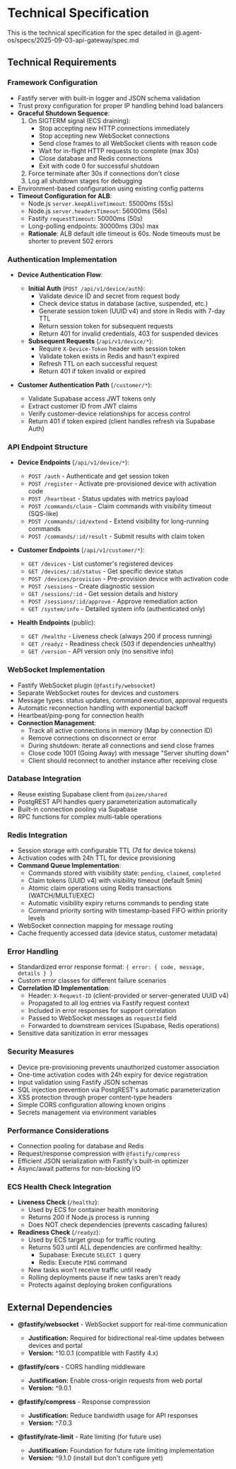 # Technical Specification

This is the technical specification for the spec detailed in @.agent-os/specs/2025-09-03-api-gateway/spec.md

## Technical Requirements

### Framework Configuration

- Fastify server with built-in logger and JSON schema validation
- Trust proxy configuration for proper IP handling behind load balancers
- **Graceful Shutdown Sequence**:
  1. On SIGTERM signal (ECS draining):
     - Stop accepting new HTTP connections immediately
     - Stop accepting new WebSocket connections
     - Send close frames to all WebSocket clients with reason code
     - Wait for in-flight HTTP requests to complete (max 30s)
     - Close database and Redis connections
     - Exit with code 0 for successful shutdown
  2. Force terminate after 30s if connections don't close
  3. Log all shutdown stages for debugging
- Environment-based configuration using existing config patterns
- **Timeout Configuration for ALB**:
  - Node.js `server.keepAliveTimeout`: 55000ms (55s)
  - Node.js `server.headersTimeout`: 56000ms (56s)
  - Fastify `requestTimeout`: 50000ms (50s)
  - Long-polling endpoints: 30000ms (30s) max
  - **Rationale**: ALB default idle timeout is 60s. Node timeouts must be shorter to prevent 502 errors

### Authentication Implementation

- **Device Authentication Flow**:
  - **Initial Auth** (`POST /api/v1/device/auth`):
    - Validate device ID and secret from request body
    - Check device status in database (active, suspended, etc.)
    - Generate session token (UUID v4) and store in Redis with 7-day TTL
    - Return session token for subsequent requests
    - Return 401 for invalid credentials, 403 for suspended devices
  - **Subsequent Requests** (`/api/v1/device/*`):
    - Require `X-Device-Token` header with session token
    - Validate token exists in Redis and hasn't expired
    - Refresh TTL on each successful request
    - Return 401 if token invalid or expired

- **Customer Authentication Path** (`/customer/*`):
  - Validate Supabase access JWT tokens only
  - Extract customer ID from JWT claims
  - Verify customer-device relationships for access control
  - Return 401 if token expired (client handles refresh via Supabase Auth)

### API Endpoint Structure

- **Device Endpoints** (`/api/v1/device/*`):
  - `POST /auth` - Authenticate and get session token
  - `POST /register` - Activate pre-provisioned device with activation code
  - `POST /heartbeat` - Status updates with metrics payload
  - `POST /commands/claim` - Claim commands with visibility timeout (SQS-like)
  - `POST /commands/:id/extend` - Extend visibility for long-running commands
  - `POST /commands/:id/result` - Submit results with claim token

- **Customer Endpoints** (`/api/v1/customer/*`):
  - `GET /devices` - List customer's registered devices
  - `GET /devices/:id/status` - Get specific device status
  - `POST /devices/provision` - Pre-provision device with activation code
  - `POST /sessions` - Create diagnostic session
  - `GET /sessions/:id` - Get session details and history
  - `POST /sessions/:id/approve` - Approve remediation action
  - `GET /system/info` - Detailed system info (authenticated only)

- **Health Endpoints** (public):
  - `GET /healthz` - Liveness check (always 200 if process running)
  - `GET /readyz` - Readiness check (503 if dependencies unhealthy)
  - `GET /version` - API version only (no sensitive info)

### WebSocket Implementation

- Fastify WebSocket plugin (`@fastify/websocket`)
- Separate WebSocket routes for devices and customers
- Message types: status updates, command execution, approval requests
- Automatic reconnection handling with exponential backoff
- Heartbeat/ping-pong for connection health
- **Connection Management**:
  - Track all active connections in memory (Map by connection ID)
  - Remove connections on disconnect or error
  - During shutdown: iterate all connections and send close frames
  - Close code 1001 (Going Away) with message "Server shutting down"
  - Client should reconnect to another instance after receiving close

### Database Integration

- Reuse existing Supabase client from `@aizen/shared`
- PostgREST API handles query parameterization automatically
- Built-in connection pooling via Supabase
- RPC functions for complex multi-table operations

### Redis Integration

- Session storage with configurable TTL (7d for device tokens)
- Activation codes with 24h TTL for device provisioning
- **Command Queue Implementation**:
  - Commands stored with visibility state: `pending`, `claimed`, `completed`
  - Claim tokens (UUID v4) with visibility timeout (default 5min)
  - Atomic claim operations using Redis transactions (WATCH/MULTI/EXEC)
  - Automatic visibility expiry returns commands to pending state
  - Command priority sorting with timestamp-based FIFO within priority levels
- WebSocket connection mapping for message routing
- Cache frequently accessed data (device status, customer metadata)

### Error Handling

- Standardized error response format: `{ error: { code, message, details } }`
- Custom error classes for different failure scenarios
- **Correlation ID Implementation**:
  - Header: `X-Request-ID` (client-provided or server-generated UUID v4)
  - Propagated to all log entries via Fastify request context
  - Included in error responses for support correlation
  - Passed to WebSocket messages as `requestId` field
  - Forwarded to downstream services (Supabase, Redis operations)
- Sensitive data sanitization in error messages

### Security Measures

- Device pre-provisioning prevents unauthorized customer association
- One-time activation codes with 24h expiry for device registration
- Input validation using Fastify JSON schemas
- SQL injection prevention via PostgREST's automatic parameterization
- XSS protection through proper content-type headers
- Simple CORS configuration allowing known origins
- Secrets management via environment variables

### Performance Considerations

- Connection pooling for database and Redis
- Request/response compression with `@fastify/compress`
- Efficient JSON serialization with Fastify's built-in optimizer
- Async/await patterns for non-blocking I/O

### ECS Health Check Integration

- **Liveness Check** (`/healthz`):
  - Used by ECS for container health monitoring
  - Returns 200 if Node.js process is running
  - Does NOT check dependencies (prevents cascading failures)
- **Readiness Check** (`/readyz`):
  - Used by ECS target group for traffic routing
  - Returns 503 until ALL dependencies are confirmed healthy:
    - Supabase: Execute `SELECT 1` query
    - Redis: Execute `PING` command
  - New tasks won't receive traffic until ready
  - Rolling deployments pause if new tasks aren't ready
  - Protects against deploying broken configurations

## External Dependencies

- **@fastify/websocket** - WebSocket support for real-time communication
  - **Justification:** Required for bidirectional real-time updates between devices and portal
  - **Version:** ^10.0.1 (compatible with Fastify 4.x)

- **@fastify/cors** - CORS handling middleware
  - **Justification:** Enable cross-origin requests from web portal
  - **Version:** ^9.0.1

- **@fastify/compress** - Response compression
  - **Justification:** Reduce bandwidth usage for API responses
  - **Version:** ^7.0.3

- **@fastify/rate-limit** - Rate limiting (for future use)
  - **Justification:** Foundation for future rate limiting implementation
  - **Version:** ^9.1.0 (install but don't configure yet)
